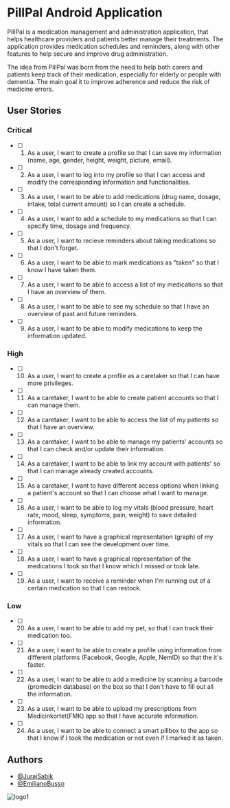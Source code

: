 # PillPal Android Application

PillPal is a medication management and administration application, that helps healthcare providers and patients better manage their treatments. The application provides medication schedules and reminders, along with other features to help secure and improve drug administration. 

The idea from PillPal was born from the need to help both carers and patients keep track of their medication, especially for elderly or people with dementia. The main goal it to improve adherence and reduce the risk of medicine errors. 


## User Stories 

### Critical
- [ ] 1. As a user, I want to create a profile so that I can save my information (name, age, gender, height, weight, picture, email).
- [ ] 2. As a user, I want to log into my profile so that I can access and modify the corresponding information and functionalities.
- [ ] 3. As a user, I want to be able to add medications (drug name, dosage, intake, total current amount) so I can create a schedule. 
- [ ] 4. As a user, I want to add a schedule to my medications so that I can specify time, dosage and frequency.
- [ ] 5. As a user, I want to recieve reminders about taking medications so that I don't forget. 
- [ ] 6. As a user, I want to be able to mark medications as "taken" so that I know I have taken them. 
- [ ] 7. As a user, I want to be able to access a list of my medications so that I have an overview of them.
- [ ] 8. As a user, I want to be able to see my schedule so that I have an overview of past and future reminders. 
- [ ] 9. As a user, I want to be able to modify medications to keep the information updated. 

### High
- [ ] 10. As a user, I want to create a profile as a caretaker so that I can have more privileges.
- [ ] 11. As a caretaker, I want to be able to create patient accounts so that I can manage them. 
- [ ] 12. As a caretaker, I want to be able to access the list of my patients so that I have an overview. 
- [ ] 13. As a caretaker, I want to be able to manage my patients' accounts so that I can check and/or update their information.
- [ ] 14. As a caretaker, I want to be able to link my account with patients' so that I can manage already created accounts.
- [ ] 15. As a caretaker, I want to have different access options when linking a patient's account so that I can choose what I want to manage.
- [ ] 16. As a user, I want to be able to log my vitals (blood pressure, heart rate, mood, sleep, symptoms, pain, weight) to save detailed information.
- [ ] 17. As a user, I want to have a graphical representation (graph) of my vitals so that I can see the development over time.
- [ ] 18. As a user, I want to have a graphical representation of the medications I took so that I know which I missed or took late. 
- [ ] 19. As a user, I want to receive a reminder when I'm running out of a certain medication so that I can restock. 

### Low
- [ ] 20. As a user, I want to be able to add my pet, so that I can track their medication too. 
- [ ] 21. As a user, I want to be able to create a profile using information from different platforms (Facebook, Google, Apple, NemID) so that the it's faster.
- [ ] 22. As a user, I want to be able to add a medicine by scanning a barcode (promedicin database) on the box so that I don't have to fill out all the information.
- [ ] 23. As a user, I want to be able to upload my prescriptions from Medicinkortet(FMK) app so that I have accurate information. 
- [ ] 24. As a user, I want to be able to connect a smart pillbox to the app so that I know if I took the medication or not even if I marked it as taken. 

## Authors

- [@JurajSabik](https://github.com/JurajSabik)
- [@EmilianoBusso](https://github.com/Emi-27)



![logo1](https://user-images.githubusercontent.com/80519649/190924841-df1c6555-c916-47d4-b095-10cf838d0ead.png)
